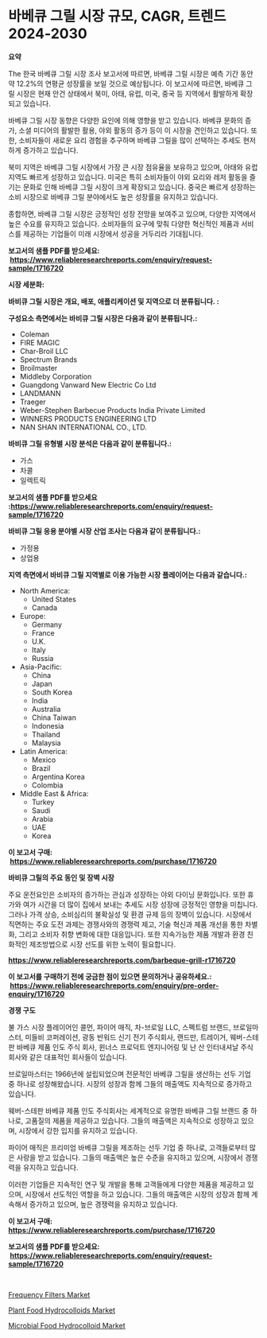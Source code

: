 <p><h1>바베큐 그릴 시장 규모, CAGR, 트렌드 2024-2030</h1></p><p><strong>요약</strong></p>
<p><p>The 한국 바베큐 그릴 시장 조사 보고서에 따르면, 바베큐 그릴 시장은 예측 기간 동안 약 12.2%의 연평균 성장률을 보일 것으로 예상됩니다. 이 보고서에 따르면, 바베큐 그릴 시장은 현재 안건 상태에서 북미, 아태, 유럽, 미국, 중국 등 지역에서 활발하게 확장되고 있습니다. </p><p>바베큐 그릴 시장 동향은 다양한 요인에 의해 영향을 받고 있습니다. 바베큐 문화의 증가, 소셜 미디어의 활발한 활용, 야외 활동의 증가 등이 이 시장을 견인하고 있습니다. 또한, 소비자들이 새로운 요리 경험을 추구하며 바베큐 그릴을 많이 선택하는 추세도 현저하게 증가하고 있습니다.</p><p>북미 지역은 바베큐 그릴 시장에서 가장 큰 시장 점유율을 보유하고 있으며, 아태와 유럽 지역도 빠르게 성장하고 있습니다. 미국은 특히 소비자들이 야외 요리와 레저 활동을 즐기는 문화로 인해 바베큐 그릴 시장이 크게 확장되고 있습니다. 중국은 빠르게 성장하는 소비 시장으로 바베큐 그릴 분야에서도 높은 성장률을 유지하고 있습니다.</p><p>종합하면, 바베큐 그릴 시장은 긍정적인 성장 전망을 보여주고 있으며, 다양한 지역에서 높은 수요를 유지하고 있습니다. 소비자들의 요구에 맞춰 다양한 혁신적인 제품과 서비스를 제공하는 기업들이 미래 시장에서 성공을 거두리라 기대됩니다.</p></p>
<p><strong>보고서의 샘플 PDF를 받으세요: &nbsp;<a href="https://www.reliableresearchreports.com/enquiry/request-sample/1716720">https://www.reliableresearchreports.com/enquiry/request-sample/1716720</a></strong></p>
<p><strong>시장 세분화:</strong></p>
<p><strong> 바비큐 그릴 시장은 개요, 배포, 애플리케이션 및 지역으로 더 분류됩니다. :</strong></p>
<p><strong>구성요소 측면에서는 바비큐 그릴 시장은 다음과 같이 분류됩니다.:</strong></p>
<p><ul><li>Coleman</li><li>FIRE MAGIC</li><li>Char-Broil LLC</li><li>Spectrum Brands</li><li>Broilmaster</li><li>Middleby Corporation</li><li>Guangdong Vanward New Electric Co Ltd</li><li>LANDMANN</li><li>Traeger</li><li>Weber-Stephen Barbecue Products India Private Limited</li><li>WINNERS PRODUCTS ENGINEERING LTD</li><li>NAN SHAN INTERNATIONAL CO., LTD.</li></ul></p>
<p><strong> 바비큐 그릴 유형별 시장 분석은 다음과 같이 분류됩니다.:</strong></p>
<p><ul><li>가스</li><li>차콜</li><li>일렉트릭</li></ul></p>
<p><strong>보고서의 샘플 PDF를 받으세요 :<a href="https://www.reliableresearchreports.com/enquiry/request-sample/1716720">https://www.reliableresearchreports.com/enquiry/request-sample/1716720</a></strong></p>
<p><strong> 바비큐 그릴 응용 분야별 시장 산업 조사는 다음과 같이 분류됩니다.:</strong></p>
<p><ul><li>가정용</li><li>상업용</li></ul></p>
<p><strong>지역 측면에서 바비큐 그릴 지역별로 이용 가능한 시장 플레이어는 다음과 같습니다.:</strong></p>
<p><ul>
    <li>
        North America:
        <ul>
            <li>United States</li>
            <li>Canada</li>
        </ul>
    </li>
    <li>
        Europe:
        <ul>
            <li>Germany</li>
            <li>France</li>
            <li>U.K.</li>
            <li>Italy</li>
            <li>Russia</li>
        </ul>
    </li>
    <li>
        Asia-Pacific:
        <ul>
            <li>China</li>
            <li>Japan</li>
            <li>South Korea</li>
            <li>India</li>
            <li>Australia</li>
            <li>China Taiwan</li>
            <li>Indonesia</li>
            <li>Thailand</li>
            <li>Malaysia</li>
        </ul>
    </li>
    <li>
        Latin America:
        <ul>
            <li>Mexico</li>
            <li>Brazil</li>
            <li>Argentina Korea</li>
            <li>Colombia</li>
        </ul>
    </li>
    <li>
        Middle East & Africa:
        <ul>
            <li>Turkey</li>
            <li>Saudi</li>
            <li>Arabia</li>
            <li>UAE</li>
            <li>Korea</li>
        </ul>
    </li>
    </ul></p>
<p><strong>이 보고서 구매: &nbsp;<a href="https://www.reliableresearchreports.com/purchase/1716720">https://www.reliableresearchreports.com/purchase/1716720</a></strong></p>
<p><strong>바비큐 그릴의 주요 동인 및 장벽 시장</strong></p>
<p><p>주요 운전요인은 소비자의 증가하는 관심과 성장하는 야외 다이닝 문화입니다. 또한 휴가와 여가 시간을 더 많이 집에서 보내는 추세도 시장 성장에 긍정적인 영향을 미칩니다. 그러나 가격 상승, 소비심리의 불확실성 및 환경 규제 등의 장벽이 있습니다. 시장에서 직면하는 주요 도전 과제는 경쟁사와의 경쟁력 제고, 기술 혁신과 제품 개선을 통한 차별화, 그리고 소비자 취향 변화에 대한 대응입니다. 또한 지속가능한 제품 개발과 환경 친화적인 제조방법으로 시장 선도를 위한 노력이 필요합니다.</p></p>
<p><strong><a href="https://www.reliableresearchreports.com/barbeque-grill-r1716720">https://www.reliableresearchreports.com/barbeque-grill-r1716720</a></strong></p>
<p><strong>이 보고서를 구매하기 전에 궁금한 점이 있으면 문의하거나 공유하세요.: &nbsp;<a href="https://www.reliableresearchreports.com/enquiry/pre-order-enquiry/1716720">https://www.reliableresearchreports.com/enquiry/pre-order-enquiry/1716720</a></strong></p>
<p><strong>경쟁 구도</strong></p>
<p><p>불 가스 시장 플레이어인 콜먼, 파이어 매직, 차-브로일 LLC, 스펙트럼 브랜드, 브로일마스터, 미들비 코퍼레이션, 광동 반워드 신기 전기 주식회사, 랜드만, 트레이거, 웨버-스테판 바베큐 제품 인도 주식 회사, 윈너스 프로덕트 엔지니어링 및 난 산 인터내셔날 주식회사와 같은 대표적인 회사들이 있습니다.</p><p>브로일마스터는 1966년에 설립되었으며 전문적인 바베큐 그릴을 생산하는 선두 기업 중 하나로 성장해왔습니다. 시장의 성장과 함께 그들의 매출액도 지속적으로 증가하고 있습니다.</p><p>웨버-스테판 바베큐 제품 인도 주식회사는 세계적으로 유명한 바베큐 그릴 브랜드 중 하나로, 고품질의 제품을 제공하고 있습니다. 그들의 매출액은 지속적으로 성장하고 있으며, 시장에서 강한 입지를 유지하고 있습니다.</p><p>파이어 매직은 프리미엄 바베큐 그릴을 제조하는 선두 기업 중 하나로, 고객들로부터 많은 사랑을 받고 있습니다. 그들의 매출액은 높은 수준을 유지하고 있으며, 시장에서 경쟁력을 유지하고 있습니다.</p><p>이러한 기업들은 지속적인 연구 및 개발을 통해 고객들에게 다양한 제품을 제공하고 있으며, 시장에서 선도적인 역할을 하고 있습니다. 그들의 매출액은 시장의 성장과 함께 계속해서 증가하고 있으며, 높은 경쟁력을 유지하고 있습니다.</p></p>
<p><strong>이 보고서 구매: &nbsp; <a href="https://www.reliableresearchreports.com/purchase/1716720">https://www.reliableresearchreports.com/purchase/1716720</a></strong></p>
<p><strong>보고서의 샘플 PDF를 받으세요: &nbsp;<a href="https://www.reliableresearchreports.com/enquiry/request-sample/1716720">https://www.reliableresearchreports.com/enquiry/request-sample/1716720</a></strong><strong></strong></p>
<p>&nbsp;</p>
<p><p><a href="https://github.com/ChiragRP21/Market-Research-Report-List-4/blob/main/frequency-filters-market.md">Frequency Filters Market</a></p><p><a href="https://confirmed-shield-e13.notion.site/Plant-Food-Hydrocolloids-Market-Share-Evolution-and-Market-Growth-Trends-2024-2031-1b7a0f3ad1174bd1955cb675ae60f9bb">Plant Food Hydrocolloids Market</a></p><p><a href="https://funky-papaya-cf4.notion.site/Microbial-Food-Hydrocolloid-Market-Exploring-Market-Share-Market-Trends-and-Future-Growth-d562c7920240414597bcf0fcc377a914">Microbial Food Hydrocolloid Market</a></p></p>